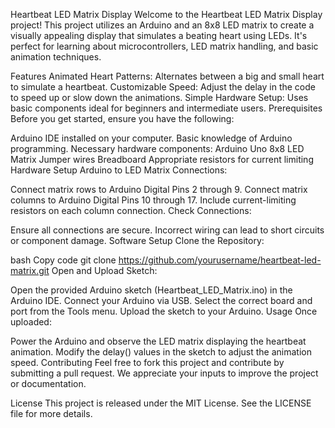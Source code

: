 Heartbeat LED Matrix Display
Welcome to the Heartbeat LED Matrix Display project! This project utilizes an Arduino and an 8x8 LED matrix to create a visually appealing display that simulates a beating heart using LEDs. It's perfect for learning about microcontrollers, LED matrix handling, and basic animation techniques.

Features
Animated Heart Patterns: Alternates between a big and small heart to simulate a heartbeat.
Customizable Speed: Adjust the delay in the code to speed up or slow down the animations.
Simple Hardware Setup: Uses basic components ideal for beginners and intermediate users.
Prerequisites
Before you get started, ensure you have the following:

Arduino IDE installed on your computer.
Basic knowledge of Arduino programming.
Necessary hardware components:
Arduino Uno
8x8 LED Matrix
Jumper wires
Breadboard
Appropriate resistors for current limiting
Hardware Setup
Arduino to LED Matrix Connections:

Connect matrix rows to Arduino Digital Pins 2 through 9.
Connect matrix columns to Arduino Digital Pins 10 through 17.
Include current-limiting resistors on each column connection.
Check Connections:

Ensure all connections are secure. Incorrect wiring can lead to short circuits or component damage.
Software Setup
Clone the Repository:

bash
Copy code
git clone https://github.com/yourusername/heartbeat-led-matrix.git
Open and Upload Sketch:

Open the provided Arduino sketch (Heartbeat_LED_Matrix.ino) in the Arduino IDE.
Connect your Arduino via USB.
Select the correct board and port from the Tools menu.
Upload the sketch to your Arduino.
Usage
Once uploaded:

Power the Arduino and observe the LED matrix displaying the heartbeat animation.
Modify the delay() values in the sketch to adjust the animation speed.
Contributing
Feel free to fork this project and contribute by submitting a pull request. We appreciate your inputs to improve the project or documentation.

License
This project is released under the MIT License. See the LICENSE file for more details.
